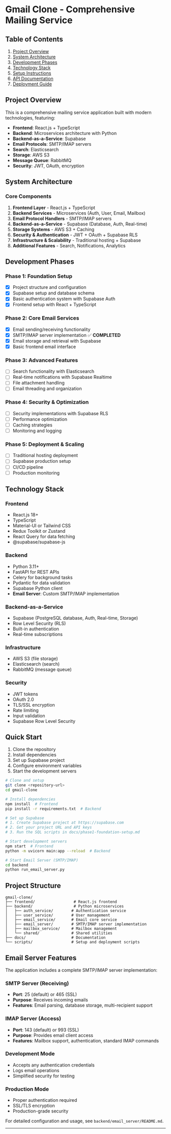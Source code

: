 # Gmail Clone - Comprehensive Mailing Service

## Table of Contents
1. [Project Overview](#project-overview)
2. [System Architecture](#system-architecture)
3. [Development Phases](#development-phases)
4. [Technology Stack](#technology-stack)
5. [Setup Instructions](#setup-instructions)
6. [API Documentation](#api-documentation)
7. [Deployment Guide](#deployment-guide)

## Project Overview

This is a comprehensive mailing service application built with modern technologies, featuring:

- **Frontend**: React.js + TypeScript
- **Backend**: Microservices architecture with Python
- **Backend-as-a-Service**: Supabase
- **Email Protocols**: SMTP/IMAP servers
- **Search**: Elasticsearch
- **Storage**: AWS S3
- **Message Queue**: RabbitMQ
- **Security**: JWT, OAuth, encryption

## System Architecture

### Core Components

1. **Frontend Layer** - React.js + TypeScript
2. **Backend Services** - Microservices (Auth, User, Email, Mailbox)
3. **Email Protocol Handlers** - SMTP/IMAP servers
4. **Backend-as-a-Service** - Supabase (Database, Auth, Real-time)
5. **Storage Systems** - AWS S3 + Caching
6. **Security & Authentication** - JWT + OAuth + Supabase RLS
7. **Infrastructure & Scalability** - Traditional hosting + Supabase
8. **Additional Features** - Search, Notifications, Analytics

## Development Phases

### Phase 1: Foundation Setup
- [x] Project structure and configuration
- [x] Supabase setup and database schema
- [x] Basic authentication system with Supabase Auth
- [x] Frontend setup with React + TypeScript

### Phase 2: Core Email Services
- [x] Email sending/receiving functionality
- [x] SMTP/IMAP server implementation ✅ **COMPLETED**
- [x] Email storage and retrieval with Supabase
- [x] Basic frontend email interface

### Phase 3: Advanced Features
- [ ] Search functionality with Elasticsearch
- [ ] Real-time notifications with Supabase Realtime
- [ ] File attachment handling
- [ ] Email threading and organization

### Phase 4: Security & Optimization
- [ ] Security implementations with Supabase RLS
- [ ] Performance optimization
- [ ] Caching strategies
- [ ] Monitoring and logging

### Phase 5: Deployment & Scaling
- [ ] Traditional hosting deployment
- [ ] Supabase production setup
- [ ] CI/CD pipeline
- [ ] Production monitoring

## Technology Stack

### Frontend
- React.js 18+
- TypeScript
- Material-UI or Tailwind CSS
- Redux Toolkit or Zustand
- React Query for data fetching
- @supabase/supabase-js

### Backend
- Python 3.11+
- FastAPI for REST APIs
- Celery for background tasks
- Pydantic for data validation
- Supabase Python client
- **Email Server**: Custom SMTP/IMAP implementation

### Backend-as-a-Service
- Supabase (PostgreSQL database, Auth, Real-time, Storage)
- Row Level Security (RLS)
- Built-in authentication
- Real-time subscriptions

### Infrastructure
- AWS S3 (file storage)
- Elasticsearch (search)
- RabbitMQ (message queue)

### Security
- JWT tokens
- OAuth 2.0
- TLS/SSL encryption
- Rate limiting
- Input validation
- Supabase Row Level Security

## Quick Start

1. Clone the repository
2. Install dependencies
3. Set up Supabase project
4. Configure environment variables
5. Start the development servers

```bash
# Clone and setup
git clone <repository-url>
cd gmail-clone

# Install dependencies
npm install  # Frontend
pip install -r requirements.txt  # Backend

# Set up Supabase
# 1. Create Supabase project at https://supabase.com
# 2. Get your project URL and API keys
# 3. Run the SQL scripts in docs/phase1-foundation-setup.md

# Start development servers
npm start  # Frontend
python -m uvicorn main:app --reload  # Backend

# Start Email Server (SMTP/IMAP)
cd backend
python run_email_server.py
```

## Project Structure

```
gmail-clone/
├── frontend/                 # React.js frontend
├── backend/                  # Python microservices
│   ├── auth_service/        # Authentication service
│   ├── user_service/        # User management
│   ├── email_service/       # Email core service
│   ├── email_server/        # SMTP/IMAP server implementation
│   ├── mailbox_service/     # Mailbox management
│   └── shared/              # Shared utilities
├── docs/                    # Documentation
└── scripts/                 # Setup and deployment scripts
```

## Email Server Features

The application includes a complete SMTP/IMAP server implementation:

### SMTP Server (Receiving)
- **Port**: 25 (default) or 465 (SSL)
- **Purpose**: Receives incoming emails
- **Features**: Email parsing, database storage, multi-recipient support

### IMAP Server (Access)
- **Port**: 143 (default) or 993 (SSL)
- **Purpose**: Provides email client access
- **Features**: Mailbox support, authentication, standard IMAP commands

### Development Mode
- Accepts any authentication credentials
- Logs email operations
- Simplified security for testing

### Production Mode
- Proper authentication required
- SSL/TLS encryption
- Production-grade security

For detailed configuration and usage, see `backend/email_server/README.md`.

---